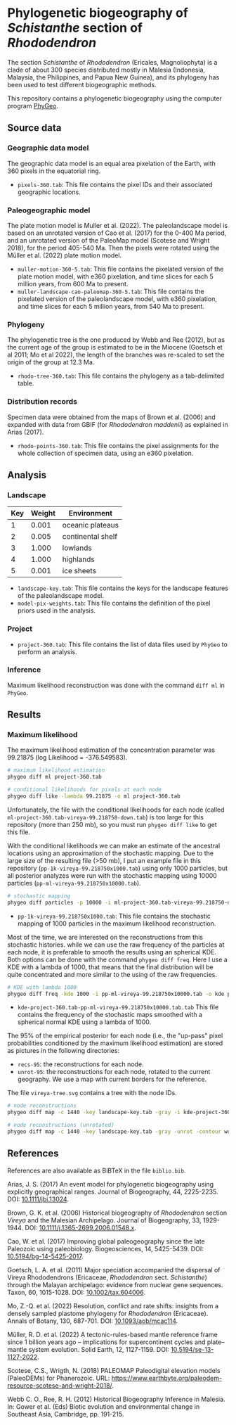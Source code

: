 # Phylogenetic biogeography of *Schistanthe* section of *Rhododendron*

The section *Schistanthe* of *Rhododendron*
(Ericales, Magnoliophyta)
is a clade of about 300 species distributed mostly in Malesia
(Indonesia,
Malaysia,
the Philippines,
and Papua New Guinea),
and its phylogeny has been used to test different biogeographic methods.

This repository contains a phylogenetic biogeography
using the computer program [PhyGeo](https://github.com/js-arias/phygeo).

## Source data

### Geographic data model

The geographic data model is an equal area pixelation of the Earth,
with 360 pixels in the equatorial ring.

- `pixels-360.tab`:
  This file contains the pixel IDs
  and their associated geographic locations.

### Paleogeographic model

The plate motion model is Muller et al. (2022).
The paleolandscape model is based on an unrotated version
of Cao et al. (2017) for the 0-400 Ma period,
and an unrotated version of the PaleoMap model
(Scotese and Wright 2018),
for the period 405-540 Ma.
Then the pixels were rotated
using the Müller et al. (2022) plate motion model.

- `muller-motion-360-5.tab`:
  This file contains the pixelated version of the plate motion model,
  with e360 pixelation,
  and time slices for each 5 million years,
  from 600 Ma to present.
- `muller-landscape-cao-paleomap-360-5.tab`:
  This file contains the pixelated version of the paleolandscape model,
  with e360 pixelation,
  and time slices for each 5 million years,
  from 540 Ma to present.

### Phylogeny

The phylogenetic tree is the one
produced by Webb and Ree (2012),
but as the current age of the group is estimated to be
in the Miocene
(Goetsch et al 2011;
Mo et al 2022),
the length of the branches was re-scaled
to set the origin of the group at 12.3 Ma.

- `rhodo-tree-360.tab`:
  This file contains the phylogeny as a tab-delimited table.

### Distribution records

Specimen data were obtained from the maps of Brown et al. (2006)
and expanded with data from GBIF
(for *Rhododendron maddenii*)
as explained in Arias (2017).

- `rhodo-points-360.tab`:
  This file contains the pixel assignments
  for the whole collection of specimen data,
  using an e360 pixelation.

## Analysis

### Landscape

Key | Weight | Environment
--- | ------ | -----------
  1 |  0.001 | oceanic plateaus
  2 |  0.005 | continental shelf
  3 |  1.000 | lowlands
  4 |  1.000 | highlands
  5 |  0.001 | ice sheets

- `landscape-key.tab`:
  This file contains the keys for the landscape features
  of the paleolandscape model.
- `model-pix-weights.tab`:
  This file contains the definition of the pixel priors
  used in the analysis.

### Project

- `project-360.tab`:
This file contains the list of data files used by `PhyGeo`
to perform an analysis.

### Inference

Maximum likelihood reconstruction
was done with the command `diff ml` in `PhyGeo`.

## Results

### Maximum likelihood

The maximum likelihood estimation
of the concentration parameter was 99.21875
(log Likelihood = -376.549583).

```bash
# maximum likelihood estimation
phygeo diff ml project-360.tab

# conditional likelihoods for pixels at each node
phygeo diff like -lambda 99.21875 -o ml project-360.tab
```

Unfortunately,
the file with the conditional likelihoods for each node
(called `ml-project-360.tab-vireya-99.218750-down.tab`)
is too large for this repository
(more than 250 mb),
so you must run `phygeo diff like`
to get this file.

With the conditional likelihoods
we can make an estimate of the ancestral locations
using an approximation of the stochastic mapping.
Due to the large size of the resulting file
(>50 mb),
I put an example file in this repository
(`pp-1k-vireya-99.218750x1000.tab`) using only 1000 particles,
but all posterior analyzes were run with the stochastic mapping
using 10000 particles
(`pp-ml-vireya-99.218750x10000.tab`).

```bash
# stochastic mapping
phygeo diff particles -p 10000 -i ml-project-360.tab-vireya-99.218750-down.tab -o pp-ml project-360.tab
```

- `pp-1k-vireya-99.218750x1000.tab`:
  This file contains the stochastic mapping of 1000 particles
  in the maximum likelihood reconstruction.

Most of the time,
we are interested on the reconstructions from this stochastic histories.
while we can use the raw frequency of the particles at each node,
it is preferable to smooth the results
using an spherical KDE.
Both options can be done with the command `phygeo diff freq`.
Here I use a KDE with a lambda of 1000,
that means that the final distribution will be quite concentrated
and more similar to the using of the raw frequencies.

```bash
# KDE with lambda 1000
phygeo diff freq -kde 1000 -i pp-ml-vireya-99.218750x10000.tab -o kde project-360.tab
```

- `kde-project-360.tab-pp-ml-vireya-99.218750x10000.tab.tab`
  This file contains the frequency of the stochastic maps
  smoothed with a spherical normal KDE using a lambda of 1000.

The 95% of the empirical posterior for each node
(i.e., the "up-pass" pixel probabilities conditioned by the maximum likelihood estimation)
are stored as pictures in the following directories:

- `recs-95`:
  the reconstructions for each node.
- `unrot-95`:
  the reconstructions for each node, rotated to the current geography.
  We use a map with current borders for the reference.

The file `vireya-tree.svg` contains a tree with the node IDs.

```bash
# node reconstructions
phygeo diff map -c 1440 -key landscape-key.tab -gray -i kde-project-360.tab-pp-ml-vireya-99.218750x10000.tab.tab -o "recs-95/r" project-360.tab

# node reconstructions (unrotated)
phygeo diff map -c 1440 -key landscape-key.tab -gray -unrot -contour world_location_map-black_lines-1440.png -i kde-project-360.tab-pp-ml-vireya-99.218750x10000.tab.tab -o "unrot-95/u" project-360.tab 
```

## References

References are also available as BiBTeX in the file `biblio.bib`.

Arias, J. S.
(2017)
An event model for phylogenetic biogeography using explicitly geographical ranges.
Journal of Biogeography, 44, 2225-2235.
DOI: [10.1111/jbi.13024](https://doi.org/10.1111/jbi.13024).

Brown, G. K. et al.
(2006)
Historical biogeography of *Rhododendron* section *Vireya* and the Malesian Archipelago.
Journal of Biogeography, 33, 1929-1944.
DOI: [10.1111/j.1365-2699.2006.01548.x](https://doi.org/10.1111/j.1365-2699.2006.01548.x).

Cao, W. et al.
(2017)
Improving global paleogeography since the late Paleozoic using paleobiology.
Biogeosciences, 14, 5425-5439.
DOI: [10.5194/bg-14-5425-2017](https://doi.org/10.5194/bg-14-5425-2017).

Goetsch, L. A. et al.
(2011)
Major speciation accompanied the dispersal of Vireya Rhododendrons (Ericaceae, *Rhododendron* sect. *Schistanthe*) through the Malayan archipelago: evidence from nuclear gene sequences.
Taxon, 60, 1015-1028.
DOI: [10.1002/tax.604006](https://doi.org/10.1002/tax.604006).

Mo, Z.-Q. et al.
(2022)
Resolution, conflict and rate shifts: insights from a densely sampled plastome phylogeny for *Rhododendron* (Ericaceae).
Annals of Botany, 130, 687-701.
DOI: [10.1093/aob/mcac114](https://doi.org/10.1093/aob/mcac114).

Müller, R. D. et al.
(2022)
A tectonic-rules-based mantle reference frame since 1 billion years ago – implications for supercontinent cycles and plate–mantle system evolution.
Solid Earth, 12, 1127-1159.
DOI: [10.5194/se-13-1127-2022](https://doi.org/10.5194/se-13-1127-2022).

Scotese, C.S., Wrigth, N.
(2018)
PALEOMAP Paleodigital elevation models (PaleoDEMs) for Phanerozoic.
URL: <https://www.earthbyte.org/paleodem-resource-scotese-and-wright-2018/>.

Webb C. O., Ree, R. H.
(2012)
Historical Biogeography Inference in Malesia.
In: Gower et al. (Eds)
Biotic evolution and environmental change in Southeast Asia,
Cambridge, pp. 191-215.
